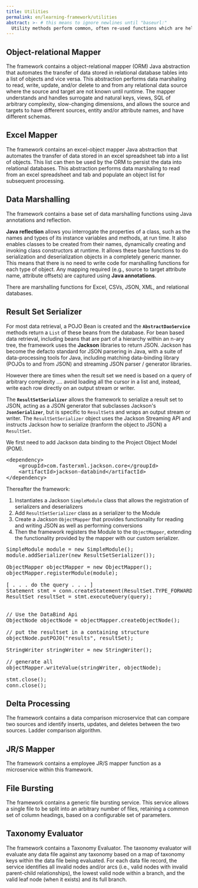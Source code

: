 ```yaml
---
title: Utilities
permalink: en/learning-framework/utilities
abstract: >- # this means to ignore newlines until "baseurl:"
  Utility methods perform common, often re-used functions which are helpful for accomplishing routine programming tasks.  Utility methods for this framwork are gathered into utility classes, usually declared as static type methods, within the `com.ibm.wfm.utils` package.
---
```



## Object-relational Mapper
The framework contains a object-relational mapper (ORM) Java abstraction that automates the transfer of data stored in relational database tables into a list of objects and vice versa. This abstraction performs data marshaling to read, write, update, and/or delete to and from any relational data source where the source and target are not known until runtime. The mapper understands and handles surrogate and natural keys, views, SQL of arbitrary complexity, slow-changing dimensions, and allows the source and targets to have different sources, entity and/or attribute names, and have different schemas.

## Excel Mapper
The framework contains an excel-object mapper Java abstraction that automates the transfer of data stored in an excel spreadsheet tab into a list of objects. This list can then be used by the ORM to persist the data into relational databases. This abstraction performs data marshaling to read from an excel spreadsheet and tab and populate an object list for subsequent processing.

## Data Marshalling

The framework contains a base set of data marshalling functions using Java annotations and reflection. 

**Java reflection** allows you interrogate the properties of a class, such as the names and types of its instance variables and methods, at run time. It also enables classes to be created from their names, dynamically creating and invoking class constructors at runtime. It allows these base functions to do serialization and deserialization objects in a completely generic manner. This means that there is no need to write code for marshalling functions for each type of object. Any mapping required (e.g., source to target attribute name, attribute offsets) are captured using **Java annotations**.

There are marshalling functions for Excel, CSVs, JSON, XML, and relational databases.

## Result Set Serializer
For most data retrieval, a POJO Bean is created and the **`AbstractDaoService`** methods return a `List` of these beans from the database.  For bean based data retrieval, including beans that are part of a hierarchy within an n-ary tree, the framework uses the **Jackson** libraries to return JSON. Jackson has become the defacto standard for JSON parsering in Java, with a suite of data-processing tools for Java, including matching data-binding library (POJOs to and from JSON) and streaming JSON parser / generator libraries.

However there are times when the result set we need is based on a query of arbitrary complexity .... avoid loading all the cursor in a list and, instead, write each row directly on an output stream or writer.

The **`ResultSetSerializer`** allows the framework to serialize a result set to JSON, acting as a JSON generator that subclasses Jackson's **`JsonSerializer`**, but is specific to `ResultSet`s  and wraps an output stream or writer.  The `ResultSetSerializer` object uses the Jackson Streaming API and instructs Jackson how to serialize (tranform the object to JSON) a `ResultSet`. 

We first need to add Jackson data binding to the Project Object Model (POM).

<pre name="code" class="xml">
&lt;dependency&gt;
    &lt;groupId&gt;com.fasterxml.jackson.core&lt;/groupId&gt;
    &lt;artifactId&gt;jackson-databind&lt;/artifactId&gt;
&lt;/dependency&gt;
</pre>

Thereafter the framework:

1. Instantiates a Jackson `SimpleModule` class that allows the registration of serializers and deserializers
1. Add `ResultSetSerializer` class as a serializer to the Module
1. Create a Jackson `ObjectMapper` that provides functionality for reading and writing JSON as well as performing conversions
1. Then the framework registers the Module to the `ObjectMapper`, extending the functionality provided by the mapper with our custom serializer.

<pre name="code" class="java">
SimpleModule module = new SimpleModule();
module.addSerializer(new ResultSetSerializer());

ObjectMapper objectMapper = new ObjectMapper();
objectMapper.registerModule(module);

[ . . . do the query . . . ]
Statement stmt = conn.createStatement(ResultSet.TYPE_FORWARD_ONLY, ResultSet.CONCUR_READ_ONLY);
ResultSet resultSet = stmt.executeQuery(query);


// Use the DataBind Api
ObjectNode objectNode = objectMapper.createObjectNode();

// put the resultset in a containing structure
objectNode.putPOJO("results", resultSet);

StringWriter stringWriter = new StringWriter();

// generate all
objectMapper.writeValue(stringWriter, objectNode);

stmt.close();
conn.close();
</pre>

## Delta Processing
The framework contains a data comparison microservice that can compare two sources and identify inserts, updates, and deletes between the two sources. Ladder comparison algorithm.

## JR/S Mapper
The framework contains a employee JR/S mapper function as a microservice within this framework.

## File Bursting
The framework contains a generic file bursting service. This service allows a single file to be split into an arbitrary number of files, retaining a common set of column headings, based on a configurable set of parameters.

## Taxonomy Evaluator
The framework contains a Taxonomy Evaluator. The taxonomy evaluator will evaluate any data file against any taxonomy based on a map of taxonomy keys within the data file being evaluated. For each data file record, the service identifies all invalid nodes and/or arcs (i.e., valid nodes with invalid parent-child relationships), the lowest valid node within a branch, and the valid leaf node (when it exists) and its full branch.